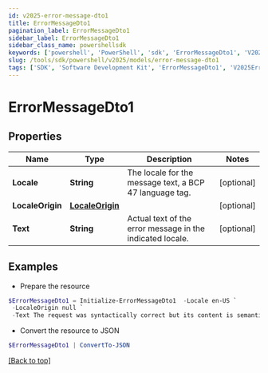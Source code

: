 ```yaml
---
id: v2025-error-message-dto1
title: ErrorMessageDto1
pagination_label: ErrorMessageDto1
sidebar_label: ErrorMessageDto1
sidebar_class_name: powershellsdk
keywords: ['powershell', 'PowerShell', 'sdk', 'ErrorMessageDto1', 'V2025ErrorMessageDto1'] 
slug: /tools/sdk/powershell/v2025/models/error-message-dto1
tags: ['SDK', 'Software Development Kit', 'ErrorMessageDto1', 'V2025ErrorMessageDto1']
---
```



# ErrorMessageDto1

## Properties

Name | Type | Description | Notes
------------ | ------------- | ------------- | -------------
**Locale** | **String** | The locale for the message text, a BCP 47 language tag. | [optional] 
**LocaleOrigin** | [**LocaleOrigin**](locale-origin) |  | [optional] 
**Text** | **String** | Actual text of the error message in the indicated locale. | [optional] 

## Examples

- Prepare the resource
```powershell
$ErrorMessageDto1 = Initialize-ErrorMessageDto1  -Locale en-US `
 -LocaleOrigin null `
 -Text The request was syntactically correct but its content is semantically invalid.
```

- Convert the resource to JSON
```powershell
$ErrorMessageDto1 | ConvertTo-JSON
```


[[Back to top]](#) 


